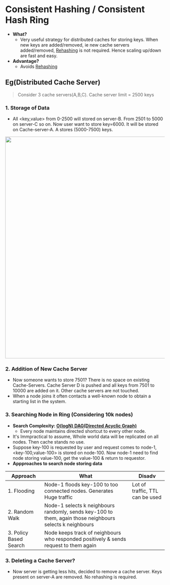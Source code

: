 # Consistent Hashing / Consistent Hash Ring
- **What?** 
  - Very useful strategy for distributed caches for storing keys. When new keys are added/removed, ie new cache servers added/removed, [Rehashing](https://github.com/amitkumar50/Code-examples/blob/master/System-Design/Concepts/Hashing/Hash_Table.md) is not required. Hence scaling up/down are fast and easy.
- **Advantage?** 
  - Avoids [Rehashing](https://github.com/amitkumar50/Code-examples/blob/master/System-Design/Concepts/Hashing/Hash_Table.md)

## Eg(Distributed Cache Server)
> Consider 3 cache servers(A,B,C). Cache server limit = 2500 keys
### 1. Storage of Data
  - All <key,value> from 0-2500 will stored on server-B. From 2501 to 5000 on server-C so on. Now user want to store key=6000. It will be stored on Cache-server-A. A stores (5000-7500) keys.

<img src="https://i.ibb.co/DwM0CZM/Consistent-Hashing.png" width=700 />

### 2. Addition of New Cache Server
  - Now someone wants to store 7501? There is no space on existing Cache-Servers. Cache Server D is pushed and all keys from 7501 to 10000 are added on it. Other cache servers are not touched.
  - When a node joins it often contacts a well-known node to obtain a starting list in the system.

### 3. Searching Node in Ring  (Considering 10k nodes)
  - **Search Complexity: [O(logN) DAG(Directed Acyclic Graph)](https://github.com/amitkumar50/Code-examples/tree/master/DS_Questions/Data_Structures/Graphs/DAG)**
    - Every node maintains directed shortcut to every other node.
  - It's Immpractical to assume, Whole world data will be replicated on all nodes. Then cache stands no use.
  - Suppose key-100 is requested by user and request comes to node-1, <key-100,value-100> is stored on node-100. Now node-1 need to find node storing value-100, get the value-100 & return to requestor.
  - **Appproaches to search node storing data**

|Approach|What|Disadv|
|---|---|---|
|1. Flooding|Node-1 floods key-100 to too connected nodes. Generates Huge traffic|Lot of traffic, TTL can be used|
|2. Random Walk|Node-1 selects k neighbours randomly, sends key-100 to them, again those neighbours selects k neighbours||
|3. Policy Based Search|Node keeps track of neighbours who responded positively & sends request to them again||


  
### 3. Deleting a Cache Server?
  - Now server is getting less hits, decided to remove a cache server. Keys present on server-A are removed. No rehashing is required.



